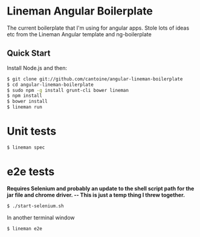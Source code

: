 # Lineman Angular Boilerplate

The current boilerplate that I'm using for angular apps. Stole lots of ideas etc from the Lineman Angular template and ng-boilerplate

## Quick Start

Install Node.js and then:

```sh
$ git clone git://github.com/cantoine/angular-lineman-boilerplate
$ cd angular-lineman-boilerplate
$ sudo npm -g install grunt-cli bower lineman
$ npm install
$ bower install
$ lineman run
```
# Unit tests
```sh
$ lineman spec
```

# e2e tests
**Requires Selenium and probably an update to the shell script path for the jar file and chrome driver. -- This is just a temp thing I threw together.**
```sh
$ ./start-selenium.sh
```
In another terminal window
```sh
$ lineman e2e
```
